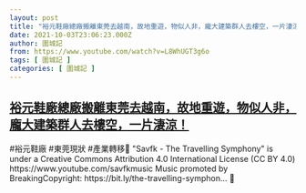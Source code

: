```yaml
---
layout: post
title: "裕元鞋廠總廠搬離東莞去越南，故地重遊，物似人非，龐大建築群人去樓空，一片淒涼！"
date: 2021-10-03T23:06:23.000Z
author: 圍城記
from: https://www.youtube.com/watch?v=L8WhUGT3g6o
tags: [ 圍城記 ]
categories: [ 圍城記 ]
---
```

<!--1633302383000-->
[裕元鞋廠總廠搬離東莞去越南，故地重遊，物似人非，龐大建築群人去樓空，一片淒涼！](https://www.youtube.com/watch?v=L8WhUGT3g6o)
------

<div>
#裕元鞋廠 #東莞現狀 #產業轉移🔻 "Savfk - The Travelling Symphony" is under a Creative Commons Attribution 4.0 International License (CC BY 4.0) https://www.youtube.com/savfkmusic Music promoted by BreakingCopyright: https://bit.ly/the-travelling-symphon... 🔺
</div>
